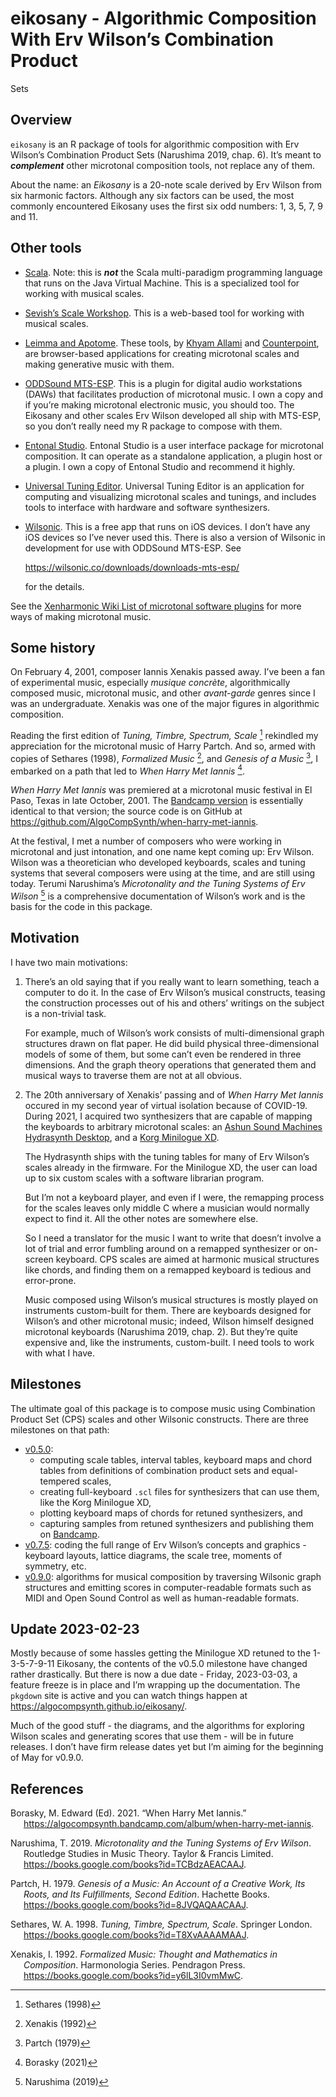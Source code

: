 
# eikosany - Algorithmic Composition With Erv Wilson’s Combination Product

Sets

## Overview

`eikosany` is an R package of tools for algorithmic composition with Erv
Wilson’s Combination Product Sets (Narushima 2019, chap. 6). It’s meant
to ***complement*** other microtonal composition tools, not replace any
of them.

About the name: an *Eikosany* is a 20-note scale derived by Erv Wilson
from six harmonic factors. Although any six factors can be used, the
most commonly encountered Eikosany uses the first six odd numbers: 1, 3,
5, 7, 9 and 11.

## Other tools

- [Scala](https://www.huygens-fokker.org/scala/). Note: this is
  ***not*** the Scala multi-paradigm programming language that runs on
  the Java Virtual Machine. This is a specialized tool for working with
  musical scales.

- [Sevish’s Scale Workshop](https://sevish.com/scaleworkshop/guide.htm).
  This is a web-based tool for working with musical scales.

- [Leimma and Apotome](https://isartum.net/). These tools, by [Khyam
  Allami](https://khyamallami.com/) and
  [Counterpoint](https://ctpt.co/), are browser-based applications for
  creating microtonal scales and making generative music with them.

- [ODDSound
  MTS-ESP](https://oddsound.com/mtsespsuite.phphttps://oddsound.com/mtsespsuite.php).
  This is a plugin for digital audio workstations (DAWs) that
  facilitates production of microtonal music. I own a copy and if you’re
  making microtonal electronic music, you should too. The Eikosany and
  other scales Erv Wilson developed all ship with MTS-ESP, so you don’t
  really need my R package to compose with them.

- [Entonal Studio](https://entonal.studio/). Entonal Studio is a user
  interface package for microtonal composition. It can operate as a
  standalone application, a plugin host or a plugin. I own a copy of
  Entonal Studio and recommend it highly.

- [Universal Tuning Editor](https://hpi.zentral.zone/ute). Universal
  Tuning Editor is an application for computing and visualizing
  microtonal scales and tunings, and includes tools to interface with
  hardware and software synthesizers.

- [Wilsonic](https://apps.apple.com/us/app/wilsonic/id848852071). This
  is a free app that runs on iOS devices. I don’t have any iOS devices
  so I’ve never used this. There is also a version of Wilsonic in
  development for use with ODDSound MTS-ESP. See

  <https://wilsonic.co/downloads/downloads-mts-esp/>

  for the details.

See the [Xenharmonic Wiki List of microtonal software
plugins](https://en.xen.wiki/w/List_of_microtonal_software_plugins) for
more ways of making microtonal music.

## Some history

On February 4, 2001, composer Iannis Xenakis passed away. I’ve been a
fan of experimental music, especially *musique concrète*,
algorithmically composed music, microtonal music, and other
*avant-garde* genres since I was an undergraduate. Xenakis was one of
the major figures in algorithmic composition.

Reading the first edition of *Tuning, Timbre, Spectrum, Scale* [^1]
rekindled my appreciation for the microtonal music of Harry Partch. And
so, armed with copies of Sethares (1998), *Formalized Music* [^2], and
*Genesis of a Music* [^3], I embarked on a path that led to *When Harry
Met Iannis* [^4].

*When Harry Met Iannis* was premiered at a microtonal music festival in
El Paso, Texas in late October, 2001. The [Bandcamp
version](https://algocompsynth.bandcamp.com/album/when-harry-met-iannis)
is essentially identical to that version; the source code is on GitHub
at <https://github.com/AlgoCompSynth/when-harry-met-iannis>.

At the festival, I met a number of composers who were working in
microtonal and just intonation, and one name kept coming up: Erv Wilson.
Wilson was a theoretician who developed keyboards, scales and tuning
systems that several composers were using at the time, and are still
using today. Terumi Narushima’s *Microtonality and the Tuning Systems of
Erv Wilson* [^5] is a comprehensive documentation of Wilson’s work and
is the basis for the code in this package.

## Motivation

I have two main motivations:

1.  There’s an old saying that if you really want to learn something,
    teach a computer to do it. In the case of Erv Wilson’s musical
    constructs, teasing the construction processes out of his and
    others’ writings on the subject is a non-trivial task.

    For example, much of Wilson’s work consists of multi-dimensional
    graph structures drawn on flat paper. He did build physical
    three-dimensional models of some of them, but some can’t even be
    rendered in three dimensions. And the graph theory operations that
    generated them and musical ways to traverse them are not at all
    obvious.

2.  The 20th anniversary of Xenakis’ passing and of *When Harry Met
    Iannis* occured in my second year of virtual isolation because of
    COVID-19. During 2021, I acquired two synthesizers that are capable
    of mapping the keyboards to arbitrary microtonal scales: an [Ashun
    Sound Machines Hydrasynth
    Desktop](https://www.ashunsoundmachines.com/hydrasynth-desk), and a
    [Korg Minilogue
    XD](https://www.korg.com/us/products/synthesizers/minilogue_xd/).

    The Hydrasynth ships with the tuning tables for many of Erv Wilson’s
    scales already in the firmware. For the Minilogue XD, the user can
    load up to six custom scales with a software librarian program.

    But I’m not a keyboard player, and even if I were, the remapping
    process for the scales leaves only middle C where a musician would
    normally expect to find it. All the other notes are somewhere else.

    So I need a translator for the music I want to write that doesn’t
    involve a lot of trial and error fumbling around on a remapped
    synthesizer or on-screen keyboard. CPS scales are aimed at harmonic
    musical structures like chords, and finding them on a remapped
    keyboard is tedious and error-prone.

    Music composed using Wilson’s musical structures is mostly played on
    instruments custom-built for them. There are keyboards designed for
    Wilson’s and other microtonal music; indeed, Wilson himself designed
    microtonal keyboards (Narushima 2019, chap. 2). But they’re quite
    expensive and, like the instruments, custom-built. I need tools to
    work with what I have.

## Milestones

The ultimate goal of this package is to compose music using Combination
Product Set (CPS) scales and other Wilsonic constructs. There are three
milestones on that path:

- [v0.5.0](https://github.com/AlgoCompSynth/eikosany/milestone/1):
  - computing scale tables, interval tables, keyboard maps and chord
    tables from definitions of combination product sets and
    equal-tempered scales,
  - creating full-keyboard `.scl` files for synthesizers that can use
    them, like the Korg Minilogue XD,
  - plotting keyboard maps of chords for retuned synthesizers, and
  - capturing samples from retuned synthesizers and publishing them on
    [Bandcamp](https://algocompsynth.bandcamp.com/).
- [v0.7.5](https://github.com/AlgoCompSynth/eikosany/milestone/2):
  coding the full range of Erv Wilson’s concepts and graphics - keyboard
  layouts, lattice diagrams, the scale tree, moments of symmetry, etc.
- [v0.9.0](https://github.com/AlgoCompSynth/eikosany/milestone/3):
  algorithms for musical composition by traversing Wilsonic graph
  structures and emitting scores in computer-readable formats such as
  MIDI and Open Sound Control as well as human-readable formats.

## Update 2023-02-23

Mostly because of some hassles getting the Minilogue XD retuned to the
1-3-5-7-9-11 Eikosany, the contents of the v0.5.0 milestone have changed
rather drastically. But there is now a due date - Friday, 2023-03-03, a
feature freeze is in place and I’m wrapping up the documentation. The
`pkgdown` site is active and you can watch things happen at
<https://algocompsynth.github.io/eikosany/>.

Much of the good stuff - the diagrams, and the algorithms for exploring
Wilson scales and generating scores that use them - will be in future
releases. I don’t have firm release dates yet but I’m aiming for the
beginning of May for v0.9.0.

## References

<div id="refs" class="references csl-bib-body hanging-indent">

<div id="ref-Borasky2021a" class="csl-entry">

Borasky, M. Edward (Ed). 2021. “When Harry Met Iannis.”
<https://algocompsynth.bandcamp.com/album/when-harry-met-iannis>.

</div>

<div id="ref-narushima2019microtonality" class="csl-entry">

Narushima, T. 2019. *Microtonality and the Tuning Systems of Erv
Wilson*. Routledge Studies in Music Theory. Taylor & Francis Limited.
<https://books.google.com/books?id=TCBdzAEACAAJ>.

</div>

<div id="ref-partch1979genesis" class="csl-entry">

Partch, H. 1979. *Genesis of a Music: An Account of a Creative Work, Its
Roots, and Its Fulfillments, Second Edition*. Hachette Books.
<https://books.google.com/books?id=8JVQAQAACAAJ>.

</div>

<div id="ref-sethares1998tuning" class="csl-entry">

Sethares, W. A. 1998. *Tuning, Timbre, Spectrum, Scale*. Springer
London. <https://books.google.com/books?id=T8XvAAAAMAAJ>.

</div>

<div id="ref-xenakis1992formalized" class="csl-entry">

Xenakis, I. 1992. *Formalized Music: Thought and Mathematics in
Composition*. Harmonologia Series. Pendragon Press.
<https://books.google.com/books?id=y6lL3I0vmMwC>.

</div>

</div>

[^1]: Sethares (1998)

[^2]: Xenakis (1992)

[^3]: Partch (1979)

[^4]: Borasky (2021)

[^5]: Narushima (2019)
